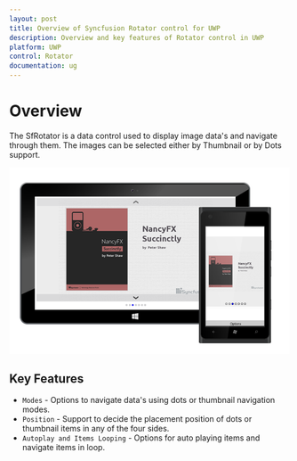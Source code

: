 ```yaml
---
layout: post
title: Overview of Syncfusion Rotator control for UWP
description: Overview and key features of Rotator control in UWP
platform: UWP
control: Rotator 
documentation: ug
---
```


# Overview

The SfRotator is a data control used to display image data's and navigate through them. The images can be selected either by Thumbnail or by Dots support.

![](images/overview.png)
 
## Key Features

* `Modes` - Options to navigate data's using dots or thumbnail navigation modes.
* `Position` - Support to decide the placement position of dots or thumbnail items in any of the four sides.
* `Autoplay and Items Looping` - Options for auto playing items and navigate items in loop.